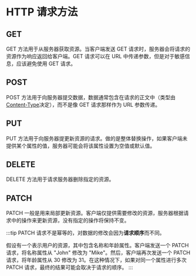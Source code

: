 # HTTP 请求方法

## GET

GET 方法用于从服务器获取资源。当客户端发送 GET 请求时，服务器会将请求的资源作为响应返回给客户端。GET 请求可以在 URL 中传递参数，但是对于敏感信息，应该避免使用 GET 请求。

## POST

POST 方法用于向服务器提交数据，数据通常包含在请求的正文中（类型由[Content-Type](./content-type.md)决定），而不是像 GET 请求那样作为 URL 参数传递。

## PUT

PUT 方法用于向服务器提更新资源的请求。做的是整体替换操作，如果客户端未提供某个属性的值，服务器可能会将该属性设置为空值或默认值。

## DELETE

DELETE 方法用于请求服务器删除指定的资源。

## PATCH

PATCH 一般是用来局部更新资源。客户端仅提供需要修改的资源，服务器根据请求中的操作来更新资源，没有指定的操作将保持不变。

:::tip
PATCH 请求不是幂等的，对数据的修改会因为**请求顺序**而不同。

假设有一个表示用户的资源，其中包含名称和年龄属性。客户端发送一个 PATCH 请求，将名称属性从 "John" 修改为 "Mike"。然后，客户端再次发送一个 PATCH 请求，将年龄属性从 30 修改为 31。在这种情况下，如果对同一个属性进行多次 PATCH 请求，最终的结果可能会取决于请求的顺序。
:::
